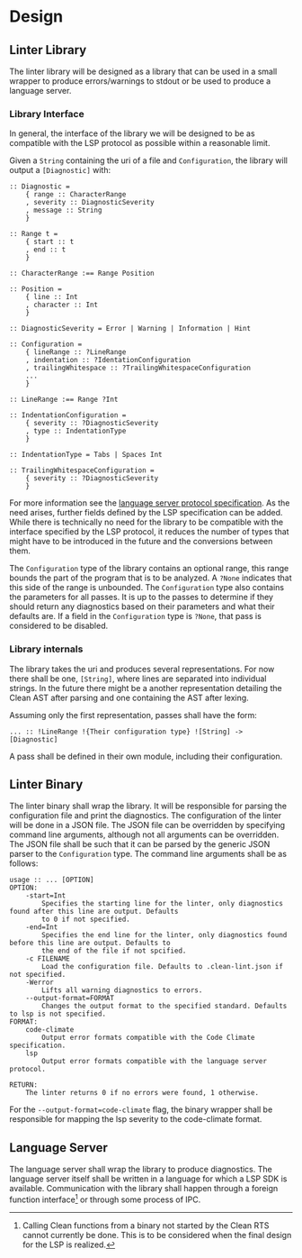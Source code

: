 # Design
## Linter Library
The linter library will be designed as a library that can be used in a small wrapper to produce errors/warnings to
stdout or be used to produce a language server.

### Library Interface
In general, the interface of the library we will be designed to be as compatible with the LSP protocol as possible
within a reasonable limit.

Given a `String` containing the uri of a file and `Configuration`, the library will output a `[Diagnostic]` with:
```Clean
:: Diagnostic =
	{ range :: CharacterRange
	, severity :: DiagnosticSeverity
	, message :: String
	}

:: Range t =
	{ start :: t
	, end :: t
	}

:: CharacterRange :== Range Position

:: Position =
	{ line :: Int
	, character :: Int
	}

:: DiagnosticSeverity = Error | Warning | Information | Hint

:: Configuration =
	{ lineRange :: ?LineRange
	, indentation :: ?IdentationConfiguration
	, trailingWhitespace :: ?TrailingWhitespaceConfiguration
	...
	}

:: LineRange :== Range ?Int

:: IndentationConfiguration =
	{ severity :: ?DiagnosticSeverity
	, type :: IndentationType
	}

:: IndentationType = Tabs | Spaces Int

:: TrailingWhitespaceConfiguration =
	{ severity :: ?DiagnosticSeverity
	}

```
For more information see the [language server protocol specification][lsp-specification]. As the need arises, further
fields defined by the LSP specification can be added. While there is technically no need for the library to be
compatible with the interface specified by the LSP protocol, it reduces the number of types that might have to be
introduced in the future and the conversions between them.

The `Configuration` type of the library contains an optional range, this range bounds the part of the program that
is to be analyzed. A `?None` indicates that this side of the range is unbounded. The `Configuration` type also
contains the parameters for all passes. It is up to the passes to determine if they should return any diagnostics based
on their parameters and what their defaults are. If a field in the `Configuration` type is `?None`, that pass is
considered to be disabled.

### Library internals
The library takes the uri and produces several representations. For now there shall be one, `[String]`, where lines are
separated into individual strings. In the future there might be a another representation detailing the Clean AST after
parsing and one containing the AST after lexing.

Assuming only the first representation, passes shall have the form:
```Clean
... :: !LineRange !{Their configuration type} ![String] -> [Diagnostic]
```

A pass shall be defined in their own module, including their configuration.

## Linter Binary
The linter binary shall wrap the library. It will be responsible for parsing the configuration file and print the
diagnostics. The configuration of the linter will be done in a JSON file. The JSON file can be overridden by specifying
command line arguments, although not all arguments can be overridden. The JSON file shall be such that it can be parsed
by the generic JSON parser to the `Configuration` type. The command line arguments shall be as follows:
```
usage :: ... [OPTION]
OPTION:
	-start=Int
		Specifies the starting line for the linter, only diagnostics found after this line are output. Defaults
		to 0 if not specified.
	-end=Int
		Specifies the end line for the linter, only diagnostics found before this line are output. Defaults to
		the end of the file if not spcified.
	-c FILENAME
		Load the configuration file. Defaults to .clean-lint.json if not specified.
	-Werror
		Lifts all warning diagnostics to errors.
	--output-format=FORMAT
		Changes the output format to the specified standard. Defaults to lsp is not specified.
FORMAT:
	code-climate
		Output error formats compatible with the Code Climate specification.
	lsp
		Output error formats compatible with the language server protocol.

RETURN:
	The linter returns 0 if no errors were found, 1 otherwise.
```
For the `--output-format=code-climate` flag, the binary wrapper shall be responsible for mapping the lsp severity to
the code-climate format.

## Language Server
The language server shall wrap the library to produce diagnostics. The language
server itself shall be written in a language for which a LSP SDK is available.
Communication with the library shall happen through a foreign function
interface[^1] or through some process of IPC.

[^1]: Calling Clean functions from a binary not started by the Clean RTS
  cannot currently be done. This is to be considered when the final design for
  the LSP is realized.

[lsp-specification]: https://microsoft.github.io/language-server-protocol/specifications/specification-current
